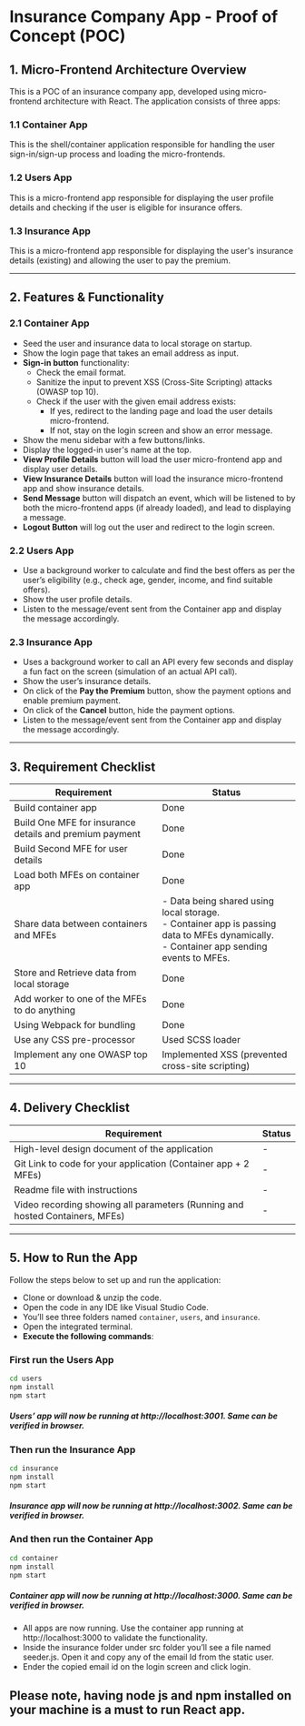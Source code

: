 
# Insurance Company App - Proof of Concept (POC)

## 1. Micro-Frontend Architecture Overview

This is a POC of an insurance company app, developed using micro-frontend architecture with React. The application consists of three apps:

### 1.1 Container App
This is the shell/container application responsible for handling the user sign-in/sign-up process and loading the micro-frontends.

### 1.2 Users App
This is a micro-frontend app responsible for displaying the user profile details and checking if the user is eligible for insurance offers.

### 1.3 Insurance App
This is a micro-frontend app responsible for displaying the user's insurance details (existing) and allowing the user to pay the premium.

---

## 2. Features & Functionality

### 2.1 Container App
- Seed the user and insurance data to local storage on startup.
- Show the login page that takes an email address as input.
- **Sign-in button** functionality:
  - Check the email format.
  - Sanitize the input to prevent XSS (Cross-Site Scripting) attacks (OWASP top 10).
  - Check if the user with the given email address exists:
    - If yes, redirect to the landing page and load the user details micro-frontend.
    - If not, stay on the login screen and show an error message.
- Show the menu sidebar with a few buttons/links.
- Display the logged-in user's name at the top.
- **View Profile Details** button will load the user micro-frontend app and display user details.
- **View Insurance Details** button will load the insurance micro-frontend app and show insurance details.
- **Send Message** button will dispatch an event, which will be listened to by both the micro-frontend apps (if already loaded), and lead to displaying a message.
- **Logout Button** will log out the user and redirect to the login screen.

### 2.2 Users App
- Use a background worker to calculate and find the best offers as per the user’s eligibility (e.g., check age, gender, income, and find suitable offers).
- Show the user profile details.
- Listen to the message/event sent from the Container app and display the message accordingly.

### 2.3 Insurance App
- Uses a background worker to call an API every few seconds and display a fun fact on the screen (simulation of an actual API call).
- Show the user’s insurance details.
- On click of the **Pay the Premium** button, show the payment options and enable premium payment.
- On click of the **Cancel** button, hide the payment options.
- Listen to the message/event sent from the Container app and display the message accordingly.

---

## 3. Requirement Checklist

| **Requirement**                                   | **Status**  |
| ------------------------------------------------- | ----------- |
| Build container app                               | Done        |
| Build One MFE for insurance details and premium payment | Done        |
| Build Second MFE for user details                 | Done        |
| Load both MFEs on container app                   | Done        |
| Share data between containers and MFEs            | - Data being shared using local storage. <br> - Container app is passing data to MFEs dynamically. <br> - Container app sending events to MFEs. | Done        |
| Store and Retrieve data from local storage        | Done        |
| Add worker to one of the MFEs to do anything      | Done        |
| Using Webpack for bundling                        | Done        |
| Use any CSS pre-processor                         | Used SCSS loader |
| Implement any one OWASP top 10                    | Implemented XSS (prevented cross-site scripting) |

---

## 4. Delivery Checklist

| **Requirement**                                    | **Status** |
| -------------------------------------------------- | ---------- |
| High-level design document of the application     | -          |
| Git Link to code for your application (Container app + 2 MFEs) | -          |
| Readme file with instructions                     | -          |
| Video recording showing all parameters (Running and hosted Containers, MFEs) | -          |

---

## 5. How to Run the App

Follow the steps below to set up and run the application:

- Clone or download & unzip the code.
- Open the code in any IDE like Visual Studio Code.
- You’ll see three folders named `container`, `users`, and `insurance`.
- Open the integrated terminal.
- **Execute the following commands**:

### First run the Users App
```bash
cd users
npm install
npm start
```
##### Users’ app will now be running at http://localhost:3001. Same can be verified in browser.



### Then run the Insurance App
```bash
cd insurance
npm install
npm start
```
##### Insurance app will now be running at http://localhost:3002. Same can be verified in browser.


### And then run the Container App
```bash
cd container
npm install
npm start
```
##### Container app will now be running at http://localhost:3000. Same can be verified in browser.



- All apps are now running. Use the container app running at http://localhost:3000 to validate the functionality.
- Inside the insurance folder under src folder you’ll see a file named seeder.js. Open it and copy any of the email Id from the static user.
- Ender the copied email id on the login screen and click login.


## Please note, having node js and npm installed on your machine is a must to run React app.

